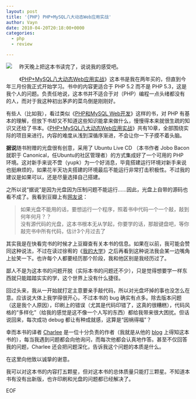 ```yaml
---
layout: post
title: '{PHP} PHP+MySQL八大动态Web应用实战'
author: Vayn
date: 2010-04-20T20:18:00+0000
categories: 
  - php
  - review

---
```


<p><a href="http://book.douban.com/subject/3142173/"><img src="http://img2.douban.com/mpic/s3413734.jpg" style="border: 0pt none; float: left; padding: 0pt 20px 20px 0pt;" /></a> 昨天晚上把这本书读完了，说说我的感受吧。</p>
<p>《<a href="http://book.douban.com/subject/3142173/">PHP+MySQL八大动态Web应用实战</a>》这本书是我在两年买的，但直到今年三月份我正式开始学习。书中的内容更适合于 PHP 5.2 而不是 PHP 5.3，这是我个人的问题。负责任地说，这本书并不适合于对（PHP）编程一点头绪都没有的人，而对于我这种初出茅庐的菜鸟倒是刚刚好。</p>
<p>有些人（比如我），看过类似《<a href="http://book.douban.com/subject/1340507/">PHP和MySQL Web开发</a>》这样的书，对 PHP 有基本的理解，但放下书却又不知道这些知识能拿来做什么，慢慢得本来就很生疏的知识又还给了书本。《<a href="http://book.douban.com/subject/3142173/">PHP+MySQL八大动态Web应用实战</a>》共有10章，全部围绕实际的项目来进行。内容的难度从浅到深循序渐进，不会让你一下子摸不着头脑。 </p>
<p><b>据说</b>随书附赠的光盘很有创意，采用了 Ubuntu Live CD （本书作者 Jobo Bacon 就职于 Canonical，任Ubuntu的社区管理者）的方式集成好了一个可用的 PHP 环境。这对新手来说不啻（yupk）为一个好消息，毕竟搭建运行环境对新手来说也挺麻烦的，如果花半天功夫搭建的环境最后不能运行非常打击积极性。不过我的建议是如果可以，还是尽量选择自己搭建。</p>
<p>之所以说“据说”是因为光盘因为压制问题不能运行……因此，光盘上自带的源码也看不成了。我看到豆瓣上有<a href="http://book.douban.com/review/1475339/">网友说</a>：</p>
<blockquote><p>如果光盘不能用的话，要想运行一个程序，照着书中代码一个一个敲，敲到何年何月？？ <br />
没有源代码的光盘，这本书根本无从学起，你要学的话，那敲键盘吧，等你敲完书中所有代码，估计3个月过去了</p></blockquote>
<p>其实我是在快看完书的时候才上豆瓣查有关本书的信息。如果在以前，我可能会赞同这种说法，不过在读过徐宥的《<a href="http://blog.youxu.info/2009/08/06/my-undergraduate-year/">我的大学</a>》之后再看到这种说法我会某一边嘴角上扯笑一下。也许每个人都要经历那个阶段，我和他区别是我经历过了。</p>
<p>鄙人不是为这本书的问题开脱（实际本书的问题还不少），只是觉得想要学一样东西就只能踏踏实实的学，这个世界上没有什么捷径。 </p>
<p>回过头来，我从一开始就打定主意要亲手敲代码，所以对光盘坏掉的事也没怎么在意。应该说大体上我学得很开心，不过本书的 bug 确实有点多。除去版本问题（这是我个人原因），印刷上的错误（尤其是代码印错了，这真的很糟糕），代码风格的“多样化”（给我的感觉是这不像一个人写的东西）都给我带来很大困扰。但话说回来，每次成功 debug 都让有种成就感，这算是“因祸得福”？</p>
<p>幸而本书的译者 <a href="http://www.idv2.com/">Charlee</a> 是一位十分负责的作者（我就是从他的 <a href="http://tech.idv2.com/">blog</a> 上得知这本书的），每当我遇到问题都会向他询问，而每次他都会认真地作答。甚至不仅回答我的问题，Charlee 还会把问题深化，告诉我这个问题的本质是什么。</p>
<p>在这里向他致以诚挚的谢意。</p>
<p>我可以对这本书的内容打五颗星，但对这本书的总体质量只能打三颗星。不知道本书有没有出新版，也许印刷和光盘的问题都已经解决了。</p>
<p>EOF</p>
